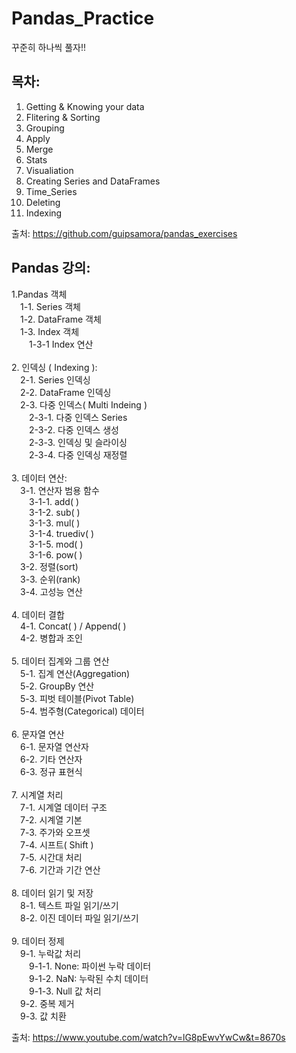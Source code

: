 # Pandas_Practice

꾸준히 하나씩 풀자!!

## 목차:
1. Getting & Knowing your data
2. Flitering & Sorting
3. Grouping
4. Apply
5. Merge
6. Stats
7. Visualiation
8. Creating Series and DataFrames
9. Time_Series
10. Deleting
11. Indexing

출처: https://github.com/guipsamora/pandas_exercises

## Pandas 강의:
1.Pandas 객체  
  &emsp;1-1. Series 객체  
  &emsp;1-2. DataFrame 객체  
  &emsp;1-3. Index 객체    
    &emsp;&emsp;1-3-1 Index 연산  
    <br>
2. 인덱싱 ( Indexing ):  
  &emsp;2-1. Series 인덱싱  
  &emsp;2-2. DataFrame 인덱싱  
  &emsp;2-3. 다중 인덱스( Multi Indeing )  
    &emsp;&emsp;2-3-1. 다중 인덱스 Series  
    &emsp;&emsp;2-3-2. 다중 인덱스 생성  
    &emsp;&emsp;2-3-3. 인덱싱 및 슬라이싱  
    &emsp;&emsp;2-3-4. 다중 인덱싱 재정렬  
    <br>
  3. 데이터 연산:  
    &emsp;3-1. 연산자 범용 함수  
    &emsp;&emsp;3-1-1. add( )  
    &emsp;&emsp;3-1-2. sub( )  
    &emsp;&emsp;3-1-3. mul( )  
    &emsp;&emsp;3-1-4. truediv( )  
    &emsp;&emsp;3-1-5. mod( )  
    &emsp;&emsp;3-1-6. pow( )  
    &emsp;3-2. 정렬(sort)  
    &emsp;3-3. 순위(rank)  
    &emsp;3-4. 고성능 연산  
    <br>
  4. 데이터 결합  
    &emsp;4-1. Concat( ) / Append( )     
    &emsp;4-2. 병합과 조인     
    <br>
  5. 데이터 집계와 그룹 연산     
    &emsp;5-1. 집계 연산(Aggregation)     
    &emsp;5-2. GroupBy 연산  
    &emsp;5-3. 피벗 테이블(Pivot Table)  
    &emsp;5-4. 범주형(Categorical) 데이터    
    <br>
  6. 문자열 연산  
    &emsp;6-1. 문자열 연산자  
    &emsp;6-2. 기타 연산자  
    &emsp;6-3. 정규 표현식  
    <br>
  7. 시계열 처리  
    &emsp;7-1. 시계열 데이터 구조  
    &emsp;7-2. 시계열 기본  
    &emsp;7-3. 주가와 오프셋  
    &emsp;7-4. 시프트( Shift )  
    &emsp;7-5. 시간대 처리  
    &emsp;7-6. 기간과 기간 연산  
    <br>
  8. 데이터 읽기 및 저장  
    &emsp;8-1. 텍스트 파일 읽기/쓰기  
    &emsp;8-2. 이진 데이터 파일 읽기/쓰기  
    <br>
  9. 데이터 정제  
    &emsp;9-1. 누락값 처리  
    &emsp;&emsp;9-1-1. None: 파이썬 누락 데이터  
    &emsp;&emsp;9-1-2. NaN: 누락된 수치 데이터  
    &emsp;&emsp;9-1-3. Null 값 처리  
    &emsp;9-2. 중복 제거  
    &emsp;9-3. 값 치환  
    
    
출처: https://www.youtube.com/watch?v=lG8pEwvYwCw&t=8670s
